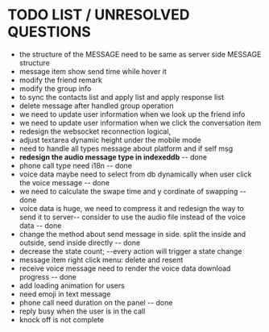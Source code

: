 # TODO LIST / UNRESOLVED QUESTIONS

- the structure of the MESSAGE need to be same as server side MESSAGE structure
- message item show send time while hover it
- modify the friend remark
- modify the group info
- to sync the contacts list and apply list and apply response list
- delete message after handled group operation
- we need to update user information when we look up the friend info
- we need to update user information when we click the conversation item
- redesign the websocket reconnection logical,
- adjust textarea dynamic height under the mobile mode
- need to handle all types message about platform and if self msg
- **redesign the audio message type in indexeddb** -- done
- phone call type need i18n -- done
- voice data maybe need to select from db dynamically when user click the voice message -- done
- we need to calculate the swape time and y cordinate of swapping -- done
- voice data is huge, we need to compress it and redesign the way to send it to server-- consider to use the audio file instead of the voice data -- done
- change the method about send message in side. split the inside and outside, send inside directly -- done
- decrease the state count; --every action will trigger a state change
- message item right click menu: delete and resent
- receive voice message need to render the voice data download progress -- done
- add loading animation for users
- need emoji in text message
- phone call need duration on the panel -- done
- reply busy when the user is in the call
- knock off is not complete
